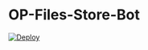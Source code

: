 # OP-Files-Store-Bot


[![Deploy](https://www.herokucdn.com/deploy/button.svg)](https://heroku.com/deploy?template=https://github.com/Autofiltdj/OP-Files-Store-Bot)
